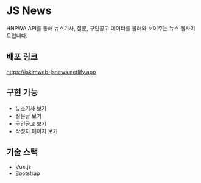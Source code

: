 # JS News

HNPWA API를 통해 뉴스기사, 질문, 구인공고 데이터를 불러와 보여주는 뉴스 웹사이트입니다.

## 배포 링크

https://jskimweb-jsnews.netlify.app

## 구현 기능

<ul>
  <li>뉴스기사 보기</li>
  <li>질문글 보기</li>
  <li>구인공고 보기</li>
  <li>작성자 페이지 보기</li>
</ul>

## 기술 스택

<ul>
  <li>Vue.js</li>
  <li>Bootstrap</li>
</ul>
